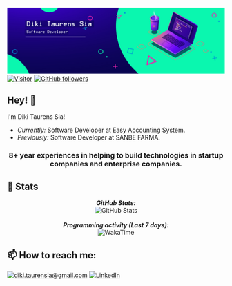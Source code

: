![Banner](https://github.com/dikitaurensia/dikitaurensia/blob/main/banner.jpg)
[![Visitor](https://visitor-badge.laobi.icu/badge?page_id=dikitaurensia)](https://github.com/dikitaurensia) [![GitHub followers](https://img.shields.io/github/followers/dikitaurensia.svg?style=social&label=Follow)](https://github.com/dikitaurensia?tab=followers)

<h2>Hey! 👋</h2>

I'm Diki Taurens Sia! 
- <i>Currently:</i> Software Developer at Easy Accounting System. 
- <i>Previously:</i> Software Developer at SANBE FARMA.


<h3 align="center">8+ year experiences in helping to build technologies in startup companies and enterprise companies.</h3>

<h2>👀 Stats</h2>
<div>
  <p align="center">
  <b><em>GitHub Stats:</em></b> <br/>
    <img src="https://github-readme-streak-stats.herokuapp.com/?user=dikitaurensia" alt="GitHub Stats" /> <br/><br/>
  <b><em>Programming activity (Last 7 days):</em></b> <br/>
    <img src="https://github-readme-stats.vercel.app/api/wakatime?username=dikitaurensia" alt="WakaTime" />
  </p>
</div>

<h2>📫 How to reach me:</h2>

<a href="mailto:diki.taurensia@gmail.com">![diki.taurensia@gmail.com](https://img.shields.io/badge/Gmail-D14836?style=for-the-badge&logo=gmail&logoColor=white)</a> <a href="https://www.linkedin.com/in/dikitaurensia/">![LinkedIn](https://img.shields.io/badge/LinkedIn-0077B5?style=for-the-badge&logo=linkedin&logoColor=white)</a>
